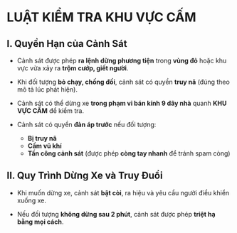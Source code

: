 # **LUẬT KIỂM TRA KHU VỰC CẤM**  

## I. Quyền Hạn của Cảnh Sát

- Cảnh sát được phép **ra lệnh dừng phương tiện** trong **vùng đỏ** hoặc khu vực vừa xảy ra **trộm cướp, giết người**.  

- Khi đối tượng **bỏ chạy, chống đối**, cảnh sát có quyền **truy nã** (đúng theo mô tả lúc phát hiện).

- Cảnh sát có thể dừng xe **trong phạm vi bán kính 9 dãy nhà** quanh **KHU VỰC CẤM** để kiểm tra.

- Cảnh sát có quyền **đàn áp trước** nếu đối tượng:  
  - **Bị truy nã**
  - **Cầm vũ khí**
  - **Tấn công cảnh sát** (được phép **còng tay nhanh** để tránh spam còng)

## II. Quy Trình Dừng Xe và Truy Đuổi

- Khi muốn dừng xe, cảnh sát **bật còi**, ra hiệu và yêu cầu người điều khiển xuống xe.
  
- Nếu đối tượng **không dừng sau 2 phút**, cảnh sát được phép **triệt hạ bằng mọi cách**.
